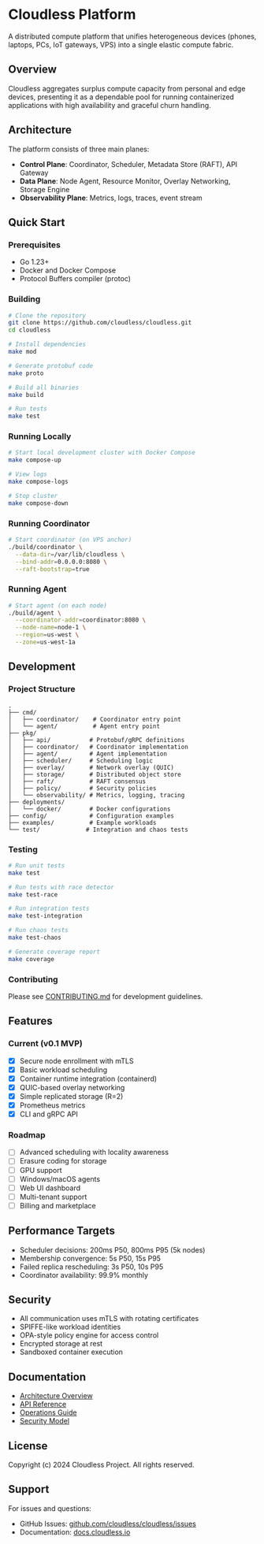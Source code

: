 # Cloudless Platform

A distributed compute platform that unifies heterogeneous devices (phones, laptops, PCs, IoT gateways, VPS) into a single elastic compute fabric.

## Overview

Cloudless aggregates surplus compute capacity from personal and edge devices, presenting it as a dependable pool for running containerized applications with high availability and graceful churn handling.

## Architecture

The platform consists of three main planes:

- **Control Plane**: Coordinator, Scheduler, Metadata Store (RAFT), API Gateway
- **Data Plane**: Node Agent, Resource Monitor, Overlay Networking, Storage Engine
- **Observability Plane**: Metrics, logs, traces, event stream

## Quick Start

### Prerequisites

- Go 1.23+
- Docker and Docker Compose
- Protocol Buffers compiler (protoc)

### Building

```bash
# Clone the repository
git clone https://github.com/cloudless/cloudless.git
cd cloudless

# Install dependencies
make mod

# Generate protobuf code
make proto

# Build all binaries
make build

# Run tests
make test
```

### Running Locally

```bash
# Start local development cluster with Docker Compose
make compose-up

# View logs
make compose-logs

# Stop cluster
make compose-down
```

### Running Coordinator

```bash
# Start coordinator (on VPS anchor)
./build/coordinator \
  --data-dir=/var/lib/cloudless \
  --bind-addr=0.0.0.0:8080 \
  --raft-bootstrap=true
```

### Running Agent

```bash
# Start agent (on each node)
./build/agent \
  --coordinator-addr=coordinator:8080 \
  --node-name=node-1 \
  --region=us-west \
  --zone=us-west-1a
```

## Development

### Project Structure

```
.
├── cmd/
│   ├── coordinator/    # Coordinator entry point
│   └── agent/          # Agent entry point
├── pkg/
│   ├── api/           # Protobuf/gRPC definitions
│   ├── coordinator/   # Coordinator implementation
│   ├── agent/         # Agent implementation
│   ├── scheduler/     # Scheduling logic
│   ├── overlay/       # Network overlay (QUIC)
│   ├── storage/       # Distributed object store
│   ├── raft/          # RAFT consensus
│   ├── policy/        # Security policies
│   └── observability/ # Metrics, logging, tracing
├── deployments/
│   └── docker/        # Docker configurations
├── config/            # Configuration examples
├── examples/          # Example workloads
└── test/             # Integration and chaos tests
```

### Testing

```bash
# Run unit tests
make test

# Run tests with race detector
make test-race

# Run integration tests
make test-integration

# Run chaos tests
make test-chaos

# Generate coverage report
make coverage
```

### Contributing

Please see [CONTRIBUTING.md](CONTRIBUTING.md) for development guidelines.

## Features

### Current (v0.1 MVP)

- [x] Secure node enrollment with mTLS
- [x] Basic workload scheduling
- [x] Container runtime integration (containerd)
- [x] QUIC-based overlay networking
- [x] Simple replicated storage (R=2)
- [x] Prometheus metrics
- [x] CLI and gRPC API

### Roadmap

- [ ] Advanced scheduling with locality awareness
- [ ] Erasure coding for storage
- [ ] GPU support
- [ ] Windows/macOS agents
- [ ] Web UI dashboard
- [ ] Multi-tenant support
- [ ] Billing and marketplace

## Performance Targets

- Scheduler decisions: 200ms P50, 800ms P95 (5k nodes)
- Membership convergence: 5s P50, 15s P95
- Failed replica rescheduling: 3s P50, 10s P95
- Coordinator availability: 99.9% monthly

## Security

- All communication uses mTLS with rotating certificates
- SPIFFE-like workload identities
- OPA-style policy engine for access control
- Encrypted storage at rest
- Sandboxed container execution

## Documentation

- [Architecture Overview](docs/architecture.md)
- [API Reference](docs/api.md)
- [Operations Guide](docs/operations.md)
- [Security Model](docs/security.md)

## License

Copyright (c) 2024 Cloudless Project. All rights reserved.

## Support

For issues and questions:
- GitHub Issues: [github.com/cloudless/cloudless/issues](https://github.com/cloudless/cloudless/issues)
- Documentation: [docs.cloudless.io](https://docs.cloudless.io)